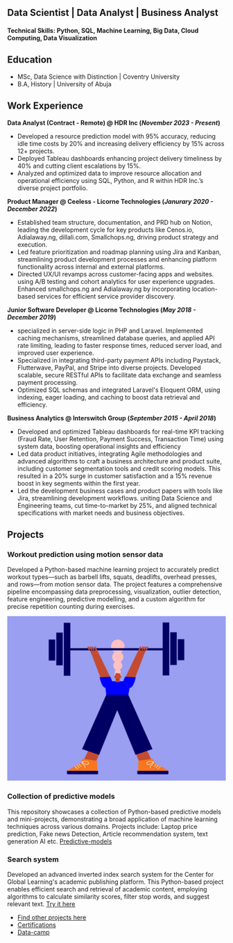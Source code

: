 ## Data Scientist | Data Analyst | Business Analyst

#### Technical Skills: Python, SQL, Machine Learning, Big Data, Cloud Computing, Data Visualization


## Education
- MSc, Data Science with Distinction | Coventry University								       		 			        		
- B.A, History | University of Abuja

## Work Experience
**Data Analyst (Contract - Remote) @ HDR Inc (_November 2023 - Present_)**
- Developed a resource prediction model with 95% accuracy, reducing idle time costs by 20% and increasing delivery efficiency by 15% across 12+ projects.
- Deployed Tableau dashboards enhancing project delivery timeliness by 40% and cutting client escalations by 15%.
- Analyzed and optimized data to improve resource allocation and operational efficiency using SQL, Python, and R within HDR Inc.’s diverse project portfolio.

**Product Manager @ Ceeless - Licorne Technologies (_Janurary 2020 - December 2022_)**
- Established team structure, documentation, and PRD hub on Notion, leading the development cycle for key products like Cenos.io, Adialaway.ng, dillali.com, Smallchops.ng, driving product strategy and execution.
- Led feature prioritization and roadmap planning using Jira and Kanban, streamlining product development processes and enhancing platform functionality across internal and external platforms. 
- Directed UX/UI revamps across customer-facing apps and websites. using A/B testing and cohort analytics for user experience upgrades. Enhanced smallchops.ng and Adialaway.ng by incorporating location-based services for efficient service provider discovery.

**Junior Software Developer @ Licorne Technologies (_May 2018 - December 2019_)**
- specialized in server-side logic in PHP and Laravel. Implemented caching mechanisms, streamlined database queries, and applied API rate limiting, leading to faster response times, reduced server load, and improved user experience.
- Specialized in integrating third-party payment APIs including Paystack, Flutterwave, PayPal, and Stripe into diverse projects. Developed scalable, secure RESTful APIs to facilitate data exchange and seamless payment processing. 
- Optimized SQL schemas and integrated Laravel's Eloquent ORM, using indexing, eager loading, and caching to boost data retrieval and efficiency.

**Business Analytics @ Interswitch Group (_September 2015 - April 2018_)**
- Developed and optimized Tableau dashboards for real-time KPI tracking (Fraud Rate, User Retention, Payment Success, Transaction Time) using system data, boosting operational insights and efficiency 
- Led data product initiatives, integrating Agile methodologies and advanced algorithms to craft a business architecture and product suite, including customer segmentation tools and credit scoring models. This resulted in a 20% surge in customer satisfaction and a 15% revenue boost in key segments within the first year.
- Led the development business cases and product papers with tools like Jira, streamlining development workflows. uniting Data Science and Engineering teams, cut time-to-market by 25%, and aligned technical specifications with market needs and business objectives. 


## Projects
### Workout prediction using motion sensor data
Developed a Python-based machine learning project to accurately predict workout types—such as barbell lifts, squats, deadlifts, overhead presses, and rows—from motion sensor data. The project features a comprehensive pipeline encompassing data preprocessing, visualization, outlier detection, feature engineering, predictive modelling, and a custom algorithm for precise repetition counting during exercises.

[![Workout Prediction](workout-img.webp)](https://github.com/mercy-nwachukwu/workout-prediction)

### Collection of predictive models
This repository showcases a collection of Python-based predictive models and mini-projects, demonstrating a broad application of machine learning techniques across various domains. Projects include: Laptop price prediction, Fake news Detection, Article recommendation system, text generation AI etc.
[Predictive-models](https://github.com/mercy-nwachukwu/prediction-models)

### Search system
Developed an advanced inverted index search system for the Center for Global Learning's academic publishing platform. This Python-based project enables efficient search and retrieval of academic content, employing algorithms to calculate similarity scores, filter stop words, and suggest relevant text. 
[Try it here](https://huggingface.co/spaces/mercy-N/search_app)

- [Find other projects here](https://huggingface.co/mercy-N)
- [Certifications](https://cmi-certificate.tiiny.site)
- [Data-camp](https://www.datacamp.com/certificate/DSA0018553200296)
